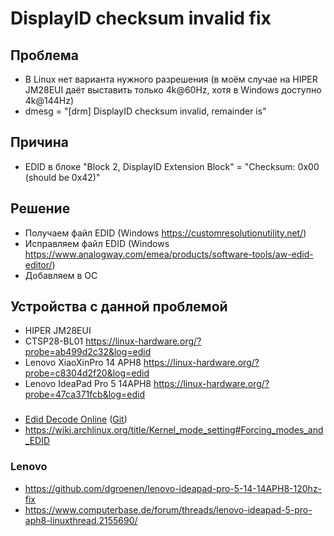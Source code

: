 # DisplayID checksum invalid fix

## Проблема
- В Linux нет варианта нужного разрешения (в моём случае на HIPER JM28EUI даёт выставить только 4k@60Hz, хотя в Windows доступно 4k@144Hz)
- dmesg = "[drm] DisplayID checksum invalid, remainder is"

## Причина
- EDID в блоке "Block 2, DisplayID Extension Block" = "Checksum: 0x00 (should be 0x42)"

## Решение
- Получаем файл EDID (Windows https://customresolutionutility.net/)
- Исправляем файл EDID (Windows https://www.analogway.com/emea/products/software-tools/aw-edid-editor/)
- Добавляем в ОС
 
## Устройства с данной проблемой
- HIPER JM28EUI
- CTSP28-BL01 https://linux-hardware.org/?probe=ab499d2c32&log=edid
- Lenovo XiaoXinPro 14 APH8 https://linux-hardware.org/?probe=c8304d2f20&log=edid
- Lenovo IdeaPad Pro 5 14APH8 https://linux-hardware.org/?probe=47ca371fcb&log=edid

###
- [Edid Decode Online](https://hverkuil.home.xs4all.nl/edid-decode/edid-decode.html) ([Git](https://git.linuxtv.org/edid-decode.git/))
- https://wiki.archlinux.org/title/Kernel_mode_setting#Forcing_modes_and_EDID


### Lenovo
- https://github.com/dgroenen/lenovo-ideapad-pro-5-14-14APH8-120hz-fix
- https://www.computerbase.de/forum/threads/lenovo-ideapad-5-pro-aph8-linuxthread.2155690/

